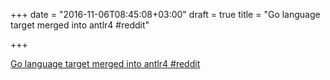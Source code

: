 +++
date = "2016-11-06T08:45:08+03:00"
draft = true
title = "Go language target merged into antlr4  #reddit"

+++

<p><a href="https://t.co/3xVjxAmZko">Go language target merged into antlr4  #reddit</a></p>
